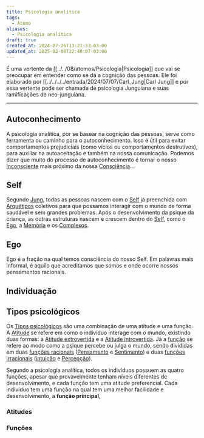 ```yaml
---
title: Psicologia analítica
tags:
  - Átomo
aliases:
  - Psicologia analítica
draft: true
created_at: 2024-07-26T13:21:33-03:00
updated_at: 2025-02-08T22:40:07-03:00
---
```


É uma vertente da [[../../08/atomos/Psicologia|Psicologia]] que vai se preocupar em entender como se dá a cognição das pessoas. Ele foi elaborado por [[../../../../entrada/2024/07/07/Carl_Jung|Carl Jung]] e por essa vertente pode ser chamada de psicologia Junguiana e suas ramificações de neo-junguiana.

---
## Autoconhecimento
A psicologia analítica, por se basear na cognição das pessoas, serve como ferramenta ou caminho para o autoconhecimento. Isso é útil para evitar comportamentos prejudiciais (como vícios ou comportamentos destrutivos), para auxiliar na autoaceitação e também na nossa comunicação.  Podemos dizer que muito do processo de autoconhecimento é tornar o nosso [Inconsciente](../../12/atomos/Psicologia_Inconsciente.md) mais próximo da nossa [Consciência](../../12/atomos/Psicologia_Consciencia.md)...

## Self
Segundo [Jung](../../../../entrada/2024/07/07/Carl_Jung.md), todas as pessoas nascem com o [Self](../../05/atomos/Self.md) já preenchida com [Arquétipos](Psicologia_Arquetipos.md) coletivos para que possamos interagir com o mundo de forma saudável e sem grandes problemas. Após o desenvolvimento da psique da criança, as outras estruturas nascem e crescem dentro do [Self](../../05/atomos/Self.md), como o [Ego](../../12/atomos/Psicologia_Ego.md), a [Memória](../../08/atomos/Memoria.md) e os [Complexos](../../08/atomos/Psicolgia_Complexo.md).

## Ego  
Ego é a fração na qual temos consciência do nosso Self. Em palavras mais informal, é aquilo que acreditamos que somos e onde ocorre nossos pensamentos racionais.

## Individuação

## Tipos psicológicos  
Os [Tipos psicológicos](../../10/atomos/Psicologia_Tipos_psicologicos.md) são uma combinação de uma atitude e uma função. A [Atitude](../../12/atomos/Psicologia_Atitude.md) se refere em como o indivíduo interage com o mundo, existindo duas formas: a [Atitude extrovertida](../../12/atomos/Psicologia_atitude_extrovertida.md) e a [Atitude introvertida](../../12/atomos/Psicologia_atitude_introvertida.md). Já a [função](../../12/atomos/Psicologia_analitica_funcao.md) se refere ao modo como a psique percebe ou julga o mundo, sendo divididas em duas [funções racionais](../../12/atomos/Psicologia_analitica_funcoes_racionais.md) ([Pensamento](../../12/atomos/Psicologia_analitica_pensamento.md) e [Sentimento](../../12/atomos/Psicologia_analitica_sentimento.md)) e duas [funções irracionais](../../12/atomos/Psicologia_analitica_funcoes_irracionais.md) ([intuição](../../12/atomos/Psicologia_analitica_intuicao.md) e [Percepção](../../12/atomos/Psicologia_analitica_percepcao.md)).

Segundo a psicologia analítica, todos os indivíduos possuem as quatro funções, apesar que provavelmente tenham níveis diferentes de desenvolvimento, e cada função tem uma atitude preferencial. Cada indivíduo tem uma função na qual tem uma melhor facilidade e desenvolvimento, a **função principal**,

### Atitudes

### Funções
